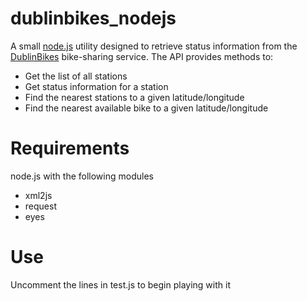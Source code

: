 dublinbikes_nodejs
=

A small [node.js](https://nodejs.org/en/) utility designed to retrieve status information from the [DublinBikes](http://www.dublinbikes.ie/) bike-sharing service. The API provides methods to:
* Get the list of all stations
* Get status information for a station
* Find the nearest stations to a given latitude/longitude
* Find the nearest available bike to a given latitude/longitude

Requirements
==
node.js with the following modules
* xml2js
* request
* eyes

Use
==
Uncomment the lines in test.js to begin playing with it
